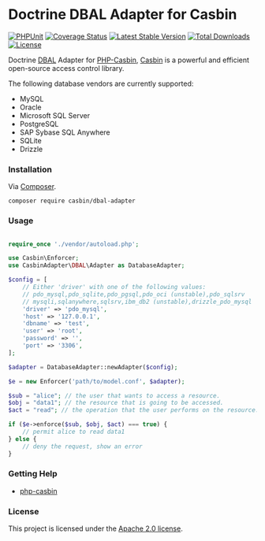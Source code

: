 # Doctrine DBAL Adapter for Casbin

[![PHPUnit](https://github.com/php-casbin/dbal-adapter/actions/workflows/phpunit.yml/badge.svg)](https://github.com/php-casbin/dbal-adapter/actions/workflows/phpunit.yml)
[![Coverage Status](https://coveralls.io/repos/github/php-casbin/dbal-adapter/badge.svg)](https://coveralls.io/github/php-casbin/dbal-adapter)
[![Latest Stable Version](https://poser.pugx.org/casbin/dbal-adapter/v/stable)](https://packagist.org/packages/casbin/dbal-adapter)
[![Total Downloads](https://poser.pugx.org/casbin/dbal-adapter/downloads)](https://packagist.org/packages/casbin/dbal-adapter)
[![License](https://poser.pugx.org/casbin/dbal-adapter/license)](https://packagist.org/packages/casbin/dbal-adapter)

Doctrine [DBAL](https://github.com/doctrine/dbal) Adapter for [PHP-Casbin](https://github.com/php-casbin/php-casbin), [Casbin](https://casbin.org/) is a powerful and efficient open-source access control library.

The following database vendors are currently supported:

- MySQL
- Oracle
- Microsoft SQL Server
- PostgreSQL
- SAP Sybase SQL Anywhere
- SQLite
- Drizzle

### Installation

Via [Composer](https://getcomposer.org/).

```
composer require casbin/dbal-adapter
```

### Usage

```php

require_once './vendor/autoload.php';

use Casbin\Enforcer;
use CasbinAdapter\DBAL\Adapter as DatabaseAdapter;

$config = [
    // Either 'driver' with one of the following values:
    // pdo_mysql,pdo_sqlite,pdo_pgsql,pdo_oci (unstable),pdo_sqlsrv
    // mysqli,sqlanywhere,sqlsrv,ibm_db2 (unstable),drizzle_pdo_mysql
    'driver' => 'pdo_mysql',
    'host' => '127.0.0.1',
    'dbname' => 'test',
    'user' => 'root',
    'password' => '',
    'port' => '3306',
];

$adapter = DatabaseAdapter::newAdapter($config);

$e = new Enforcer('path/to/model.conf', $adapter);

$sub = "alice"; // the user that wants to access a resource.
$obj = "data1"; // the resource that is going to be accessed.
$act = "read"; // the operation that the user performs on the resource.

if ($e->enforce($sub, $obj, $act) === true) {
    // permit alice to read data1
} else {
    // deny the request, show an error
}
```

### Getting Help

- [php-casbin](https://github.com/php-casbin/php-casbin)

### License

This project is licensed under the [Apache 2.0 license](LICENSE).